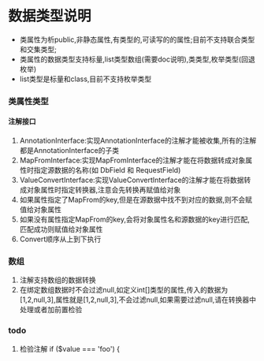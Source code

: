 # 数据类型说明
- 类属性为析public,非静态属性,有类型的,可读写的的属性;目前不支持联合类型和交集类型;
- 类属性的数据类型支持标量,list类型数组(需要doc说明),类类型,枚举类型(回退枚举)
- list类型是标量和class,目前不支持枚举类型

### 类属性类型
#### 注解接口
1. AnnotationInterface:实现AnnotationInterface的注解才能被收集,所有的注解都是AnnotationInterface的子类
2. MapFromInterface:实现MapFromInterface的注解才能在将数据转成对象属性时指定源数据的名称(如 DbField 和 RequestField)
3. ValueConvertInterface:实现ValueConvertInterface的注解才能在将数据转成对象属性时指定转换器,注意会先转换再赋值给对象
4. 如果属性指定了MapFrom的key,但是在源数据中找不到对应的数据,则不会赋值给对象属性
5. 如果没有属性指定MapFrom的key,会将对象属性名和源数据的key进行匹配,匹配成功则赋值给对象属性
6. Convert顺序从上到下执行
### 数组
1. 注解支持数组的数据转换
2. 在绑定数组数据时不会过滤null,如定义int[]类型的属性,传入的数据为[1,2,null,3],属性就是[1,2,null,3],不会过滤null,如果需要过滤null,请在转换器中处理或者加前置检验


### todo
1. 检验注解            if ($value === 'foo') {
    